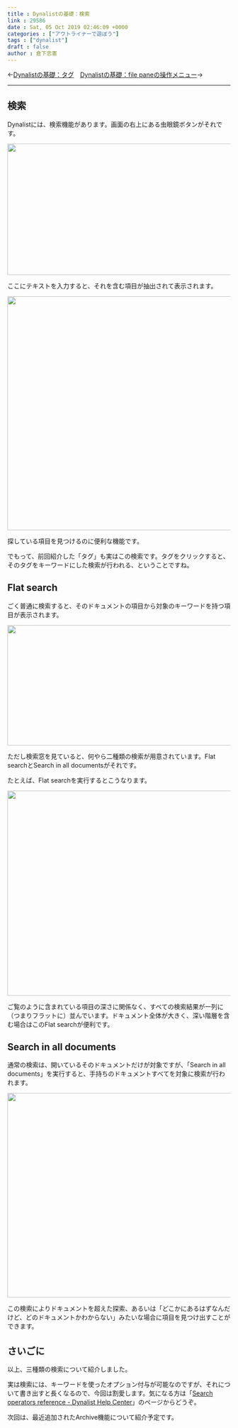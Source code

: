 ```yaml
---
title : Dynalistの基礎：検索
link : 29586
date : Sat, 05 Oct 2019 02:46:09 +0000
categories : ["アウトライナーで遊ぼう"]
tags : ["dynalist"]
draft : false
author : 倉下忠憲
---
```


←<a href="https://rashita.net/blog/?p=29581">Dynalistの基礎：タグ</a>　<a href="https://rashita.net/blog/?p=29600">Dynalistの基礎：file paneの操作メニュー</a>→

<hr />

<h2>検索</h2>

Dynalistには、検索機能があります。画面の右上にある虫眼鏡ボタンがそれです。

<a href="https://rashita.net/blog/?attachment_id=29587" rel="attachment wp-att-29587"><img src="https://rashita.net/blog/wp-content/uploads/2019/10/screenshot-27-700x296.png" alt="" width="700" height="296" class="alignnone size-large wp-image-29587" /></a>

ここにテキストを入力すると、それを含む項目が抽出されて表示されます。

<a href="https://rashita.net/blog/?attachment_id=29588" rel="attachment wp-att-29588"><img src="https://rashita.net/blog/wp-content/uploads/2019/10/screenshot-28-700x527.png" alt="" width="700" height="527" class="alignnone size-large wp-image-29588" /></a>

探している項目を見つけるのに便利な機能です。

でもって、前回紹介した「タグ」も実はこの検索です。タグをクリックすると、そのタグをキーワードにした検索が行われる、ということですね。

<h2>Flat search</h2>

ごく普通に検索すると、そのドキュメントの項目から対象のキーワードを持つ項目が表示されます。

<a href="https://rashita.net/blog/?attachment_id=29590" rel="attachment wp-att-29590"><img src="https://rashita.net/blog/wp-content/uploads/2019/10/screenshot-29-700x271.png" alt="" width="700" height="271" class="alignnone size-large wp-image-29590" /></a>

ただし検索窓を見ていると、何やら二種類の検索が用意されています。Flat searchとSearch in all documentsがそれです。

たとえば、Flat searchを実行するとこうなります。

<a href="https://rashita.net/blog/?attachment_id=29591" rel="attachment wp-att-29591"><img src="https://rashita.net/blog/wp-content/uploads/2019/10/screenshot-30-700x462.png" alt="" width="700" height="462" class="alignnone size-large wp-image-29591" /></a>

ご覧のように含まれている項目の深さに関係なく、すべての検索結果が一列に（つまりフラットに）並んでいます。ドキュメント全体が大きく、深い階層を含む場合はこのFlat searchが便利です。

<h2>Search in all documents</h2>

通常の検索は、開いているそのドキュメントだけが対象ですが、「Search in all documents」を実行すると、手持ちのドキュメントすべてを対象に検索が行われます。

<a href="https://rashita.net/blog/?attachment_id=29592" rel="attachment wp-att-29592"><img src="https://rashita.net/blog/wp-content/uploads/2019/10/screenshot-31-700x461.png" alt="" width="700" height="461" class="alignnone size-large wp-image-29592" /></a>

この検索によりドキュメントを超えた探索、あるいは「どこかにあるはずなんだけど、どのドキュメントかわからない」みたいな場合に項目を見つけ出すことができます。

<h2>さいごに</h2>

以上、三種類の検索について紹介しました。

実は検索には、キーワードを使ったオプション付与が可能なのですが、それについて書き出すと長くなるので、今回は割愛します。気になる方は「<a href="https://help.dynalist.io/article/93-search-operators-reference">Search operators reference - Dynalist Help Center</a>」のページからどうぞ。

次回は、最近追加されたArchive機能について紹介予定です。